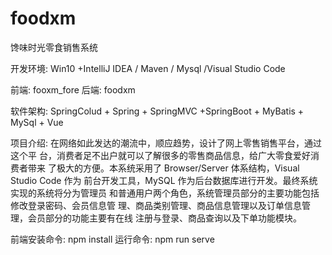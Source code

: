 # foodxm
馋味时光零食销售系统


开发环境: Win10 +IntelliJ IDEA / Maven / Mysql /Visual Studio Code 

前端: fooxm_fore
后端: foodxm


软件架构: SpringColud + Spring + SpringMVC +SpringBoot + MyBatis + MySql + Vue 



项目介绍: 在网络如此发达的潮流中，顺应趋势，设计了网上零售销售平台，通过这个平 台，消费者足不出户就可以了解很多的零售商品信息，给广大零食爱好消费者带来 了极大的方便。本系统采用了 Browser/Server 体系结构，Visual Studio Code 作为 前台开发工具，MySQL 作为后台数据库进行开发。最终系统实现的系统将分为管理员 和普通用户两个角色，系统管理员部分的主要功能包括修改登录密码、会员信息管 理、商品类别管理、商品信息管理以及订单信息管理，会员部分的功能主要有在线 注册与登录、商品查询以及下单功能模块。




前端安装命令:  npm install
运行命令: npm run serve
